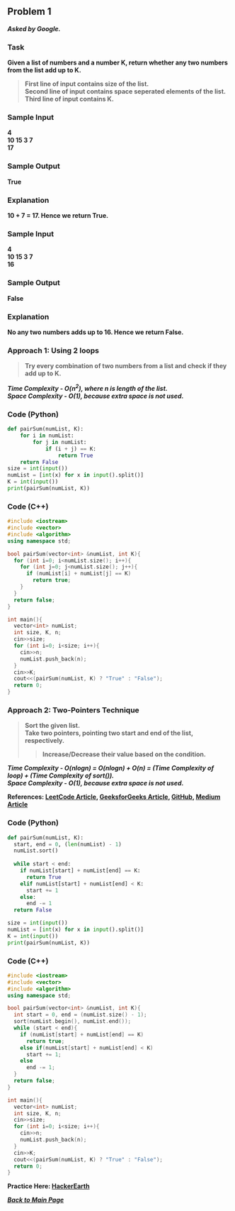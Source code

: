 ## Problem 1
***Asked by Google.***

### Task
**Given a list of numbers and a number K, return whether any two numbers from the list add up to K.** 
>**First line of input contains size of the list.**  
>**Second line of input contains space seperated elements of the list.**  
>**Third line of input contains K.**
### Sample Input
**4**  
**10 15 3 7**  
**17**
### Sample Output
**True**
### Explanation
**10 + 7 = 17. Hence we return True.**
### Sample Input
**4**  
**10 15 3 7**  
**16**
### Sample Output
**False**
### Explanation
**No any two numbers adds up to 16. Hence we return False.**

### Approach 1: Using 2 loops
>**Try every combination of two numbers from a list and check if they add up to K.** 

***Time Complexity - O(n<sup>2</sup>), where n is length of the list.***  
***Space Complexity - O(1), because extra space is not used.***  
### Code (Python)
```python
def pairSum(numList, K):
    for i in numList:
        for j in numList:
            if (i + j) == K:
                return True
    return False
size = int(input())
numList = [int(x) for x in input().split()]
K = int(input())
print(pairSum(numList, K))
```
### Code (C++)
```cpp
#include <iostream>
#include <vector>
#include <algorithm>
using namespace std;

bool pairSum(vector<int> &numList, int K){
  for (int i=0; i<numList.size(); i++){
    for (int j=0; j<numList.size(); j++){
      if (numList[i] + numList[j] == K)
        return true;
    }
  }
  return false;
}

int main(){
  vector<int> numList;
  int size, K, n;
  cin>>size;
  for (int i=0; i<size; i++){
    cin>>n;
    numList.push_back(n);
  }
  cin>>K;
  cout<<(pairSum(numList, K) ? "True" : "False");
  return 0;
}
```
### Approach 2: Two-Pointers Technique
>**Sort the given list.**    
>**Take two pointers, pointing two start and end of the list, respectively.**  
>>**Increase/Decrease their value based on the condition.**

***Time Complexity - O(nlogn) = O(nlogn) + O(n) = (Time Complexity of loop) + (Time Complexity of sort()).***  
***Space Complexity - O(1), because extra space is not used.***

**References: [LeetCode Article](https://leetcode.com/articles/two-pointer-technique/), [GeeksforGeeks Article](https://www.geeksforgeeks.org/two-pointers-technique/), [GitHub](https://github.com/liyin2015/Algorithms-and-Coding-Interviews/blob/master/two_pointer.pdf), [Medium Article](https://medium.com/@kevinlai76/algorithm-two-pointer-technique-a27103ed7ea1)**

### Code (Python)
```python
def pairSum(numList, K):
  start, end = 0, (len(numList) - 1)
  numList.sort()
  
  while start < end:
    if numList[start] + numList[end] == K:
      return True
    elif numList[start] + numList[end] < K:
      start += 1
    else:
      end -= 1
  return False

size = int(input())
numList = [int(x) for x in input().split()]
K = int(input())
print(pairSum(numList, K))
```
### Code (C++)
```cpp
#include <iostream>
#include <vector>
#include <algorithm>
using namespace std;

bool pairSum(vector<int> &numList, int K){
  int start = 0, end = (numList.size() - 1);
  sort(numList.begin(), numList.end());
  while (start < end){
    if (numList[start] + numList[end] == K)
      return true;
    else if(numList[start] + numList[end] < K)
      start += 1;
    else
      end -= 1;
  }
  return false;
}

int main(){
  vector<int> numList;
  int size, K, n;
  cin>>size;
  for (int i=0; i<size; i++){
    cin>>n;
    numList.push_back(n);
  }
  cin>>K;
  cout<<(pairSum(numList, K) ? "True" : "False");
  return 0;
}
```

**Practice Here: [HackerEarth](https://www.hackerearth.com/practice/basic-programming/implementation/basics-of-implementation/practice-problems/algorithm/pair-sum-1-0062d9ab/)**

***[Back to Main Page](https://github.com/theInvincible/Daily-Coding-Problem/)***
